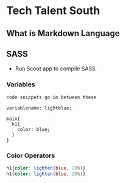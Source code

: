 # Tech Talent South

## What is Markdown Language

## SASS

- Run Scout app to compile SASS

### Variables
`code snippets go in between these`

`variablename: lightblue;`

```
main{
  h1{
    color: blue;
  }
}
```

### Color Operators
```SCSS
h1{color: lighten(blue, 20%)}
h1{color: lighten(blue, 20%)}
```
